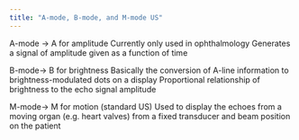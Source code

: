 ```yaml
---
title: "A-mode, B-mode, and M-mode US"
---
```

A-mode &#8594; A for amplitude
Currently only used in ophthalmology
Generates a signal of amplitude given as a function of time

B-mode&#8594; B for brightness
Basically the conversion of A-line information to brightness-modulated dots on a display
Proportional relationship of brightness to the echo signal amplitude

M-mode&#8594; M for motion (standard US)
Used to display the echoes from a moving organ (e.g. heart valves) from a fixed transducer and beam position on the patient

